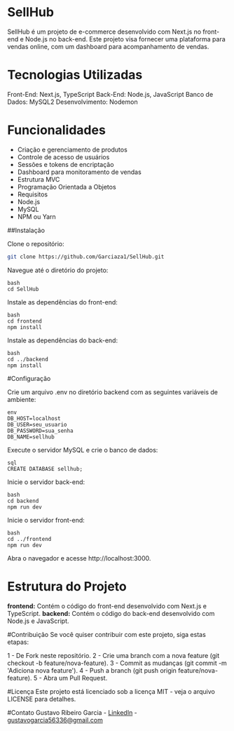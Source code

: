 # SellHub
SellHub é um projeto de e-commerce desenvolvido com Next.js no front-end e Node.js no back-end. Este projeto visa fornecer uma plataforma para vendas online, com um dashboard para acompanhamento de vendas.

# Tecnologias Utilizadas
Front-End: Next.js, TypeScript
Back-End: Node.js, JavaScript
Banco de Dados: MySQL2
Desenvolvimento: Nodemon

# Funcionalidades
- Criação e gerenciamento de produtos
- Controle de acesso de usuários
- Sessões e tokens de encriptação
- Dashboard para monitoramento de vendas
- Estrutura MVC
- Programação Orientada a Objetos
- Requisitos
- Node.js
- MySQL
- NPM ou Yarn

##Instalação

Clone o repositório:
```bash
git clone https://github.com/Garciaza1/SellHub.git
```

Navegue até o diretório do projeto:
```
bash
cd SellHub
```

Instale as dependências do front-end:
```
bash
cd frontend
npm install
```

Instale as dependências do back-end:
```
bash
cd ../backend
npm install
```

#Configuração

Crie um arquivo .env no diretório backend com as seguintes variáveis de ambiente:
```
env
DB_HOST=localhost
DB_USER=seu_usuario
DB_PASSWORD=sua_senha
DB_NAME=sellhub
```
Execute o servidor MySQL e crie o banco de dados:
```
sql
CREATE DATABASE sellhub;
```

Inicie o servidor back-end:
```
bash
cd backend
npm run dev
```
Inicie o servidor front-end:
```
bash
cd ../frontend
npm run dev
```
Abra o navegador e acesse http://localhost:3000.

# Estrutura do Projeto

**frontend:** Contém o código do front-end desenvolvido com Next.js e TypeScript.
**backend:** Contém o código do back-end desenvolvido com Node.js e JavaScript.

#Contribuição
Se você quiser contribuir com este projeto, siga estas etapas:

1 - De Fork neste repositório.
2 - Crie uma branch com a nova feature (git checkout -b feature/nova-feature).
3 - Commit as mudanças (git commit -m 'Adiciona nova feature').
4 - Push a branch (git push origin feature/nova-feature).
5 - Abra um Pull Request.

#Licença
Este projeto está licenciado sob a licença MIT - veja o arquivo LICENSE para detalhes.

#Contato
Gustavo Ribeiro Garcia - [LinkedIn](https://www.linkedin.com/in/gustavo-garcia-287356232/) - gustavogarcia56336@gmail.com
